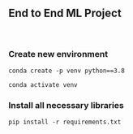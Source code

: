## End to End ML Project 
<br>


### Create new environment

```
conda create -p venv python==3.8
```

```
conda activate venv
```

### Install all necessary libraries
```
pip install -r requirements.txt
```
### 